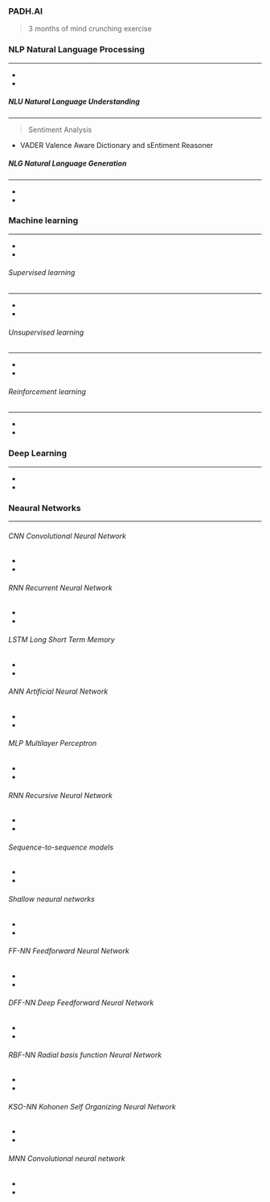 ### PADH.AI
> 3 months of mind crunching exercise


### NLP Natural Language Processing
------
-
-

##### NLU Natural Language Understanding 
------

> Sentiment Analysis
- VADER Valence Aware Dictionary and sEntiment Reasoner

##### NLG Natural Language Generation
------
-
-


### Machine learning
------
-
-

###### Supervised learning
------
-
-

###### Unsupervised learning
------
-
-

###### Reinforcement learning
------
-
-

### Deep Learning
------
-
-

### Neaural Networks
------

###### CNN Convolutional Neural Network
- 
- 

###### RNN Recurrent Neural Network
- 
- 

###### LSTM Long Short Term Memory
- 
- 

###### ANN Artificial Neural Network
- 
- 

###### MLP Multilayer Perceptron
- 
- 

###### RNN Recursive Neural Network
- 
- 

###### Sequence-to-sequence models
- 
- 

###### Shallow neaural networks
- 
- 

###### FF-NN Feedforward Neural Network
- 
- 

###### DFF-NN Deep Feedforward Neural Network
- 
- 

###### RBF-NN Radial basis function Neural Network
- 
- 

###### KSO-NN Kohonen Self Organizing Neural Network
- 
- 

###### MNN Convolutional neural network
- 
- 





